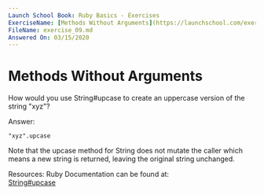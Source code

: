 ```yaml
---
Launch School Book: Ruby Basics - Exercises
ExerciseName: [Methods Without Arguments](https://launchschool.com/exercises/10da86df)
FileName: exercise_09.md 
Answered On: 03/15/2020
---
```


# Methods Without Arguments

How would you use String#upcase to create an uppercase version of 
the string "xyz"?

Answer: 

```
"xyz".upcase
```

Note that the upcase method for String does not mutate the caller which
means a new string is returned, leaving the original string unchanged.

Resources: 
Ruby Documentation can be found at:  
[String#upcase](https://ruby-doc.org/core-2.4.0/String.html#method-i-upcase)